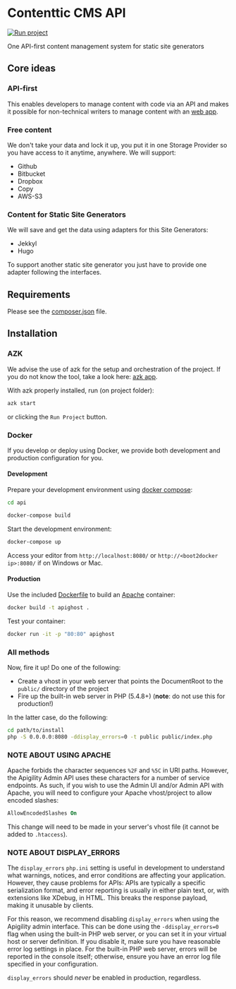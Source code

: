 Contenttic CMS API
==============================

[![Run project](https://s3-sa-east-1.amazonaws.com/assets.azk.io/run-project.png)](http://run.azk.io/start/?repo=contenttic/api&ref=azkfile)

One API-first content management system for static site generators

Core ideas
----------
### API-first

This enables developers to manage content with code via an API and makes it possible for non-technical writers to manage content with an [web app](https://github.com/contenttic/editor).

### Free content

We don't take your data and lock it up, you put it in one Storage Provider so you have access to it anytime, anywhere.
We will support:
- Github
- Bitbucket
- Dropbox
- Copy
- AWS-S3

### Content for Static Site Generators

We will save and get the data using adapters for this Site Generators:

- Jekkyl
- Hugo

To support another static site generator you just have to provide one adapter following the interfaces.

Requirements
------------

Please see the [composer.json](composer.json) file.

Installation
------------

### AZK

We advise the use of azk for the setup and orchestration of the project.
If you do not know the tool, take a look here: [azk app](http://www.azk.io/).

With azk properly installed, run (on project folder):
```bash
azk start
```
or clicking the `Run Project` button.

### Docker

If you develop or deploy using Docker, we provide both development and production configuration for
you.

#### Development

Prepare your development environment using [docker compose](https://docs.docker.com/compose/install/):
```bash
cd api

docker-compose build
```

Start the development environment:
```bash
docker-compose up
```
Access your editor from `http://localhost:8080/` or `http://<boot2docker ip>:8080/` if on Windows or Mac.

#### Production

Use the included [Dockerfile](https://docs.docker.com/reference/builder/) to build an [Apache](http://httpd.apache.org/) container:
```bash
docker build -t apighost .
```

Test your container:
```bash
docker run -it -p "80:80" apighost
```
### All methods

Now, fire it up! Do one of the following:

- Create a vhost in your web server that points the DocumentRoot to the
  `public/` directory of the project
- Fire up the built-in web server in PHP (5.4.8+) (**note**: do not use this for
  production!)

In the latter case, do the following:

```bash
cd path/to/install
php -S 0.0.0.0:8080 -ddisplay_errors=0 -t public public/index.php
```

### NOTE ABOUT USING APACHE

Apache forbids the character sequences `%2F` and `%5C` in URI paths. However, the Apigility Admin
API uses these characters for a number of service endpoints. As such, if you wish to use the
Admin UI and/or Admin API with Apache, you will need to configure your Apache vhost/project to
allow encoded slashes:

```apache
AllowEncodedSlashes On
```

This change will need to be made in your server's vhost file (it cannot be added to `.htaccess`).

### NOTE ABOUT DISPLAY_ERRORS

The `display_errors` `php.ini` setting is useful in development to understand what warnings,
notices, and error conditions are affecting your application. However, they cause problems for APIs:
APIs are typically a specific serialization format, and error reporting is usually in either plain
text, or, with extensions like XDebug, in HTML. This breaks the response payload, making it unusable
by clients.

For this reason, we recommend disabling `display_errors` when using the Apigility admin interface.
This can be done using the `-ddisplay_errors=0` flag when using the built-in PHP web server, or you
can set it in your virtual host or server definition. If you disable it, make sure you have
reasonable error log settings in place. For the built-in PHP web server, errors will be reported in
the console itself; otherwise, ensure you have an error log file specified in your configuration.

`display_errors` should *never* be enabled in production, regardless.
